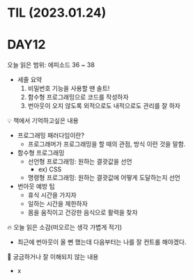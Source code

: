 # TIL (2023.01.24)

# DAY12

오늘 읽은 범위: 에피소드 36 ~ 38

- 세줄 요약
    1. 비밀번호 기능을 사용할 땐 솔트!
    2. 함수형 프로그래밍으로 코드를 작성하자
    3. 번아웃이 오지 않도록 외적으로도 내적으로도 관리를 잘 하자

<aside>
💡 책에서 기억하고싶은 내용

</aside>

- 프로그래밍 패러다임이란?
    - 프로그래머가 프로그래밍을 할 때의 관점, 방식 이런 것을 말함.
- 함수형 프로그래밍
    - 선언형 프로그래밍: 원하는 결괏값을 선언
        - ex) CSS
    - 명령형 프로그래밍: 원하는 결괏값에 어떻게 도달하는지 선언
- 번아웃 예방 팁
    - 휴식 시간을 가지자
    - 일하는 시간을 제한하자
    - 몸을 움직이고 건강한 음식으로 활력을 찾자

<aside>
🔥 오늘 읽은 소감(떠오르는 생각 가볍게 적기)

</aside>

- 최근에 번아웃이 올 뻔 했는데 다음부터는 나를 잘 컨트롤 해야겠다.

<aside>
🤔 궁금하거나 잘 이해되지 않는 내용

</aside>

- x